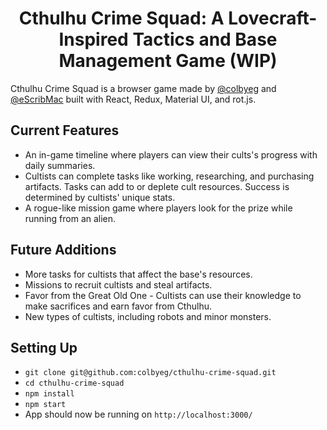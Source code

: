 <h1 align="center"> Cthulhu Crime Squad: A Lovecraft-Inspired Tactics and Base Management Game (WIP) </h1>

Cthulhu Crime Squad is a browser game made by <a href="https://github.com/colbyeg">@colbyeg</a> and <a href="https://github.com/eScribMac">@eScribMac</a> built with React, Redux, Material UI, and rot.js. 

## Current Features

- An in-game timeline where players can view their cults's progress with daily summaries. 
- Cultists can complete tasks like working, researching, and purchasing artifacts. Tasks can add to or deplete cult resources. Success is determined by cultists' unique stats.
- A rogue-like mission game where players look for the prize while running from an alien. 

## Future Additions

- More tasks for cultists that affect the base's resources.
- Missions to recruit cultists and steal artifacts.
- Favor from the Great Old One - Cultists can use their knowledge to make sacrifices and earn favor from Cthulhu. 
- New types of cultists, including robots and minor monsters. 

## Setting Up
- `git clone git@github.com:colbyeg/cthulhu-crime-squad.git` 
- `cd cthulhu-crime-squad`
- `npm install`
- `npm start`
- App should now be running on `http://localhost:3000/`
